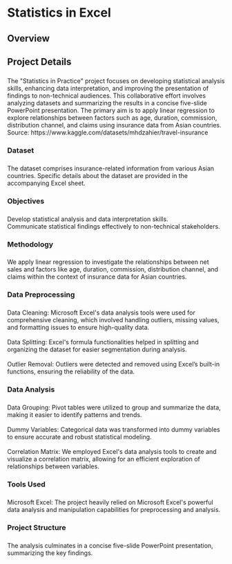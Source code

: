 <h1 align="left">Statistics in Excel</h1>

###

<h2 align="left">Overview</h2>

###

<h2 align="left">Project Details</h2>

###

<p align="left">The "Statistics in Practice" project focuses on developing statistical analysis skills, enhancing data interpretation, and improving the presentation of findings to non-technical audiences. This collaborative effort involves analyzing datasets and summarizing the results in a concise five-slide PowerPoint presentation. The primary aim is to apply linear regression to explore relationships between factors such as age, duration, commission, distribution channel, and claims using insurance data from Asian countries. Source: https://www.kaggle.com/datasets/mhdzahier/travel-insurance </p>

###

<h3 align="left">Dataset</h3>

###

<p align="left">The dataset comprises insurance-related information from various Asian countries. Specific details about the dataset are provided in the accompanying Excel sheet.</p>

###

<h3 align="left">Objectives</h3>

###

<p align="left">Develop statistical analysis and data interpretation skills.<br>Communicate statistical findings effectively to non-technical stakeholders.</p>

###

<h3 align="left">Methodology</h3>

###

<p align="left">We apply linear regression to investigate the relationships between net sales and factors like age, duration, commission, distribution channel, and claims within the context of insurance data for Asian countries.</p>

###

<h3 align="left">Data Preprocessing</h3>

###

<p align="left">Data Cleaning: Microsoft Excel's data analysis tools were used for comprehensive cleaning, which involved handling outliers, missing values, and formatting issues to ensure high-quality data.<br><br>Data Splitting: Excel's formula functionalities helped in splitting and organizing the dataset for easier segmentation during analysis.<br><br>Outlier Removal: Outliers were detected and removed using Excel’s built-in functions, ensuring the reliability of the data.</p>

###

<h3 align="left">Data Analysis</h3>

###

<p align="left">Data Grouping: Pivot tables were utilized to group and summarize the data, making it easier to identify patterns and trends.<br><br>Dummy Variables: Categorical data was transformed into dummy variables to ensure accurate and robust statistical modeling.<br><br>Correlation Matrix: We employed Excel's data analysis tools to create and visualize a correlation matrix, allowing for an efficient exploration of relationships between variables.</p>

###

<h3 align="left">Tools Used</h3>

###

<p align="left">Microsoft Excel: The project heavily relied on Microsoft Excel's powerful data analysis and manipulation capabilities for preprocessing and analysis.</p>

###

<h3 align="left">Project Structure</h3>

###

<p align="left">The analysis culminates in a concise five-slide PowerPoint presentation, summarizing the key findings.</p>

###
